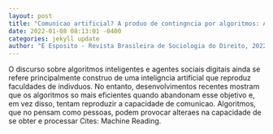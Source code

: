 ```yaml
--- 
layout: post 
title: "Comunicao artificial? A produo de contingncia por algoritmos: A produo de contingncia por algoritmos" 
date: 2022-01-08 08:13:01 -0400 
categories: jekyll update 
author: "E Esposito - Revista Brasileira de Sociologia do Direito, 2022" 
--- 
```

O discurso sobre algoritmos inteligentes e agentes sociais digitais ainda se refere principalmente construo de uma inteligncia artificial que reproduz faculdades de indivduos. No entanto, desenvolvimentos recentes mostram que os algoritmos so mais eficientes quando abandonam esse objetivo e, em vez disso, tentam reproduzir a capacidade de comunicao. Algoritmos, que no pensam como pessoas, podem provocar alteraes na capacidade de se obter e processar Cites: Machine Reading.